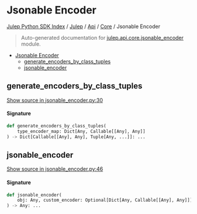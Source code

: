# Jsonable Encoder

[Julep Python SDK Index](../../../README.md#julep-python-sdk-index) / [Julep](../../index.md#julep) / [Api](../index.md#api) / [Core](./index.md#core) / Jsonable Encoder

> Auto-generated documentation for [julep.api.core.jsonable_encoder](../../../../../../../julep/api/core/jsonable_encoder.py) module.

- [Jsonable Encoder](#jsonable-encoder)
  - [generate_encoders_by_class_tuples](#generate_encoders_by_class_tuples)
  - [jsonable_encoder](#jsonable_encoder)

## generate_encoders_by_class_tuples

[Show source in jsonable_encoder.py:30](../../../../../../../julep/api/core/jsonable_encoder.py#L30)

#### Signature

```python
def generate_encoders_by_class_tuples(
    type_encoder_map: Dict[Any, Callable[[Any], Any]]
) -> Dict[Callable[[Any], Any], Tuple[Any, ...]]: ...
```



## jsonable_encoder

[Show source in jsonable_encoder.py:46](../../../../../../../julep/api/core/jsonable_encoder.py#L46)

#### Signature

```python
def jsonable_encoder(
    obj: Any, custom_encoder: Optional[Dict[Any, Callable[[Any], Any]]] = None
) -> Any: ...
```